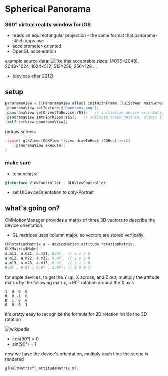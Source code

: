 # Spherical Panorama
### 360° virtual reality window for iOS
* reads an equirectangular projection - the same format that panorama-stitch apps use
* accelerometer-oriented
* OpenGL acceleration

example source data:
![like this](https://raw.github.com/robbykraft/Spherical/master/Spherical/park_small.png)
acceptable sizes: (4096×2048), 2048×1024, 1024×512, 512×256, 256×128 ...

* (devices after 2012)

## setup

```objective-c
panoramaView = [[PanoramaView alloc] initWithFrame:[[UIScreen mainScreen] bounds]];
[panoramaView setTexture:@"panorama.png"];
[panoramaView setOrientToDevice:YES];   // initialize device orientation sensors
[panoramaView setPinchZoom:YES];   // activate touch gesture, alters field of view
[self setView:panoramaView];
```

redraw screen:

```objective-c
-(void) glkView:(GLKView *)view drawInRect:(CGRect)rect{
    [panoramaView execute];
}
```

### make sure
* to subclass:

```objective-c
@interface ViewController : GLKViewController
```

* set UIDeviceOrientation to only-Portrait

## what's going on?

CMMotionManager provides a matrix of three 3D vectors to describe the device orientation.
* GL matrices uses column major, so vectors are stored vertically.

```objective-c
CMRotationMatrix a = deviceMotion.attitude.rotationMatrix;
GLKMatrix4Make(
a.m11, a.m21, a.m31, 0.0f,  // x x x 0
a.m12, a.m22, a.m32, 0.0f,  // y y y 0
a.m13, a.m23, a.m33, 0.0f,  // z z z 0
0.0f , 0.0f , 0.0f , 1.0f); // 0 0 0 1
```

for apple devices, to get the Y up, X across, and Z out, multiply the attitude matrix by the following matrix, a 90° rotation around the X axis

```
1  0  0  0
0  0 -1  0
0  1  0  0
0  0  0  1
```

it's pretty easy to recognize the formula for 2D rotation inside the 3D rotation

![wikipedia](http://upload.wikimedia.org/math/d/f/a/dfa9eccf5f8f2de1ac8ee1134ba88a86.png)

* cos(90°) = 0
* sin(90°) = 1

now we have the device's orientation, multiply each time the scene is rendered

```c++
glMultMatrixf(_attitudeMatrix.m);
```